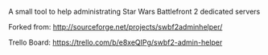A small tool to help administrating Star Wars Battlefront 2 dedicated servers

Forked from: http://sourceforge.net/projects/swbf2adminhelper/

Trello Board: https://trello.com/b/e8xeQIPg/swbf2-admin-helper